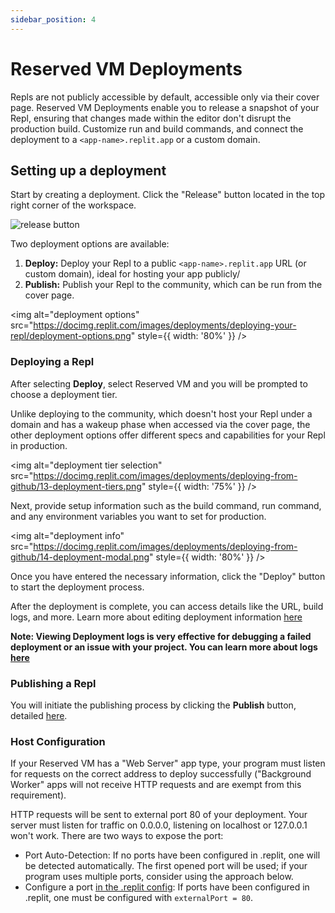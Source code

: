 ```yaml
---
sidebar_position: 4
---
```


# Reserved VM Deployments

Repls are not publicly accessible by default, accessible only via their cover page. Reserved VM Deployments enable you to release a snapshot of your Repl, ensuring that changes made within the editor don't disrupt the production build. Customize run and build commands, and connect the deployment to a `<app-name>.replit.app` or a custom domain.

## Setting up a deployment

Start by creating a deployment. Click the "Release" button located in the top right corner of the workspace.

<img alt="release button" src="https://docimg.replit.com/images/deployments/deploying-your-repl/release-button.png"/>

Two deployment options are available:

1. **Deploy:** Deploy your Repl to a public `<app-name>.replit.app` URL (or custom domain), ideal for hosting your app publicly/
2. **Publish:** Publish your Repl to the community, which can be run from the cover page.

<img alt="deployment options" src="https://docimg.replit.com/images/deployments/deploying-your-repl/deployment-options.png" style={{ width: '80%' }} />

### Deploying a Repl

After selecting **Deploy**, select Reserved VM and you will be prompted to choose a deployment tier.

Unlike deploying to the community, which doesn't host your Repl under a domain and has a wakeup phase when accessed via the cover page, the other deployment options offer different specs and capabilities for your Repl in production.

<img alt="deployment tier selection" src="https://docimg.replit.com/images/deployments/deploying-from-github/13-deployment-tiers.png" style={{ width: '75%' }} />

Next, provide setup information such as the build command, run command, and any environment variables you want to set for production.

<img alt="deployment info" src="https://docimg.replit.com/images/deployments/deploying-from-github/14-deployment-modal.png" style={{ width: '80%' }} />

Once you have entered the necessary information, click the "Deploy" button to start the deployment process.

After the deployment is complete, you can access details like the URL, build logs, and more. Learn more about editing deployment information [here](/hosting/deployments/monitoring-a-deployment)

**Note: Viewing Deployment logs is very effective for debugging a failed deployment or an issue with your project. You can learn more about logs [here](/hosting/deployments/monitoring-a-deployment#logs-tab)**

### Publishing a Repl

You will initiate the publishing process by clicking the **Publish** button, detailed [here](/hosting/sharing-your-repl).

### Host Configuration

If your Reserved VM has a "Web Server" app type, your program must listen for requests on the correct address to deploy successfully ("Background Worker" apps will not receive HTTP requests and are exempt from this requirement).

HTTP requests will be sent to external port 80 of your deployment. Your server must listen for traffic on 0.0.0.0, listening on localhost or 127.0.0.1 won't work. There are two ways to expose the port:

- Port Auto-Detection: If no ports have been configured in .replit, one will be detected automatically. The first opened port will be used; if your program uses multiple ports, consider using the approach below.
- Configure a port [in the .replit config](https://docs.replit.com/programming-ide/configuring-repl#ports): If ports have been configured in .replit, one must be configured with `externalPort = 80`.